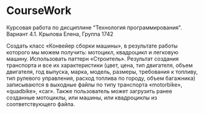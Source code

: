 # CourseWork
Курсовая работа по дисциплине "Технология программирования". Вариант 4.1. Крылова Елена, Группа 1742 

Создать класс «Конвейер сборки машины», в результате работы которого мы можем получить: мотоцикл, квадроцикл и легковую машину. Использовать паттерн «Строитель». Результат создания транспорта и все их характеристики (цвет, цена, тип двигателя, объем двигателя, год выпуска, марка, модель, размеры, требования к топливу, тип рулевого управления, расход топлива по городу, объем багажника) записываются в выходные файлы по типу транспорта «motorbike», «quadbike», «car». Также пользователь может загрузить ранее созданные мотоциклы, или машины, или квадроциклы из соответствующего файла.
